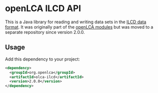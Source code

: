 # openLCA ILCD API

This is a Java library for reading and writing data sets in the
[ILCD data format](https://eplca.jrc.ec.europa.eu/LCDN/developerILCDDataFormat.xhtml).
It was originally part of the [openLCA modules](https://github.com/GreenDelta/olca-modules)
but was moved to a separate repository since version 2.0.0.

## Usage

Add this dependency to your project:

```xml
<dependency>
  <groupId>org.openlca</groupId>
  <artifactId>olca-ilcd</artifactId>
  <version>2.0.0</version>
</dependency>
```
